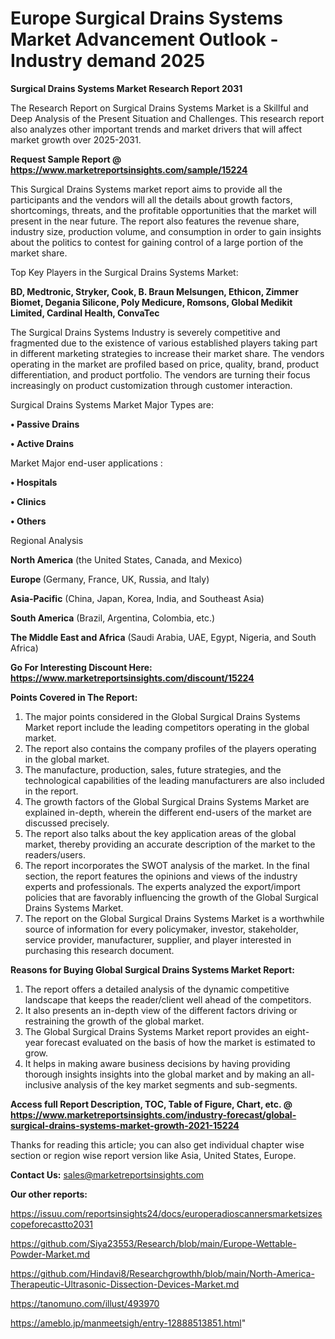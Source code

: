  # Europe Surgical Drains Systems Market Advancement Outlook - Industry demand 2025

<strong>Surgical Drains Systems Market Research Report 2031</strong>

The Research Report on Surgical Drains Systems Market is a Skillful and Deep Analysis of the Present Situation and Challenges. This research report also analyzes other important trends and market drivers that will affect market growth over 2025-2031.

<strong>Request Sample Report @ <a href=https://www.marketreportsinsights.com/sample/15224>https://www.marketreportsinsights.com/sample/15224</a></strong>

This Surgical Drains Systems market report aims to provide all the participants and the vendors will all the details about growth factors, shortcomings, threats, and the profitable opportunities that the market will present in the near future. The report also features the revenue share, industry size, production volume, and consumption in order to gain insights about the politics to contest for gaining control of a large portion of the market share.

Top Key Players in the Surgical Drains Systems Market:

<strong>BD, Medtronic, Stryker, Cook, B. Braun Melsungen, Ethicon, Zimmer Biomet, Degania Silicone, Poly Medicure, Romsons, Global Medikit Limited, Cardinal Health, ConvaTec</strong>

The Surgical Drains Systems Industry is severely competitive and fragmented due to the existence of various established players taking part in different marketing strategies to increase their market share. The vendors operating in the market are profiled based on price, quality, brand, product differentiation, and product portfolio. The vendors are turning their focus increasingly on product customization through customer interaction.

Surgical Drains Systems Market Major Types are:

<strong>• Passive Drains

• Active Drains</strong>

Market Major end-user applications :

<strong>• Hospitals

• Clinics

• Others</strong>

Regional Analysis

</u><strong><b>North America</b></strong> (the United States, Canada, and Mexico)

<strong><b>Europe </b></strong>(Germany, France, UK, Russia, and Italy)

<strong><b>Asia-Pacific</b></strong> (China, Japan, Korea, India, and Southeast Asia)

<strong><b>South America</b></strong> (Brazil, Argentina, Colombia, etc.)

<strong><b>The Middle East and Africa</b></strong> (Saudi Arabia, UAE, Egypt, Nigeria, and South Africa)

<strong>Go For Interesting Discount Here: <a href=https://www.marketreportsinsights.com/discount/15224>https://www.marketreportsinsights.com/discount/15224</a></strong>

<strong>Points Covered in The Report:</strong>
<ol>
  <li>The major points considered in the Global Surgical Drains Systems Market report include the leading competitors operating in the global market.</li>
  <li>The report also contains the company profiles of the players operating in the global market.</li>
  <li>The manufacture, production, sales, future strategies, and the technological capabilities of the leading manufacturers are also included in the report.</li>
  <li>The growth factors of the Global Surgical Drains Systems Market are explained in-depth, wherein the different end-users of the market are discussed precisely.</li>
  <li>The report also talks about the key application areas of the global market, thereby providing an accurate description of the market to the readers/users.</li>
  <li>The report incorporates the SWOT analysis of the market. In the final section, the report features the opinions and views of the industry experts and professionals. The experts analyzed the export/import policies that are favorably influencing the growth of the Global Surgical Drains Systems Market.</li>
  <li>The report on the Global Surgical Drains Systems Market is a worthwhile source of information for every policymaker, investor, stakeholder, service provider, manufacturer, supplier, and player interested in purchasing this research document.</li>
</ol>
<strong>Reasons for Buying Global Surgical Drains Systems Market Report:</strong>

<ol>
  <li>The report offers a detailed analysis of the dynamic competitive landscape that keeps the reader/client well ahead of the competitors.</li>
  <li>It also presents an in-depth view of the different factors driving or restraining the growth of the global market.</li>
  <li>The Global Surgical Drains Systems Market report provides an eight-year forecast evaluated on the basis of how the market is estimated to grow.</li>
  <li>It helps in making aware business decisions by having providing thorough insights insights into the global market and by making an all-inclusive analysis of the key market segments and sub-segments.</li>
</ol>
<strong>Access full Report Description, TOC, Table of Figure, Chart, etc. @ <a href=https://www.marketreportsinsights.com/industry-forecast/global-surgical-drains-systems-market-growth-2021-15224>https://www.marketreportsinsights.com/industry-forecast/global-surgical-drains-systems-market-growth-2021-15224</a></strong>


Thanks for reading this article; you can also get individual chapter wise section or region wise report version like Asia, United States, Europe.

<strong>Contact Us:</strong>
sales@marketreportsinsights.com

<strong>Our other reports:</strong>

<a href=https://issuu.com/reportsinsights24/docs/europeradioscannersmarketsizescopeforecastto2031>https://issuu.com/reportsinsights24/docs/europeradioscannersmarketsizescopeforecastto2031</a>

<a href=https://github.com/Siya23553/Research/blob/main/Europe-Wettable-Powder-Market.md>https://github.com/Siya23553/Research/blob/main/Europe-Wettable-Powder-Market.md</a>

<a href=https://github.com/Hindavi8/Researchgrowthh/blob/main/North-America-Therapeutic-Ultrasonic-Dissection-Devices-Market.md>https://github.com/Hindavi8/Researchgrowthh/blob/main/North-America-Therapeutic-Ultrasonic-Dissection-Devices-Market.md</a>

<a href=https://tanomuno.com/illust/493970>https://tanomuno.com/illust/493970</a>

<a href=https://ameblo.jp/manmeetsigh/entry-12888513851.html>https://ameblo.jp/manmeetsigh/entry-12888513851.html</a>"

